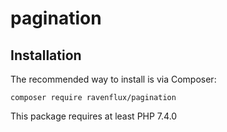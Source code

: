 # pagination

Installation
------------

The recommended way to install is via Composer:

```
composer require ravenflux/pagination
```

This package requires at least PHP 7.4.0
